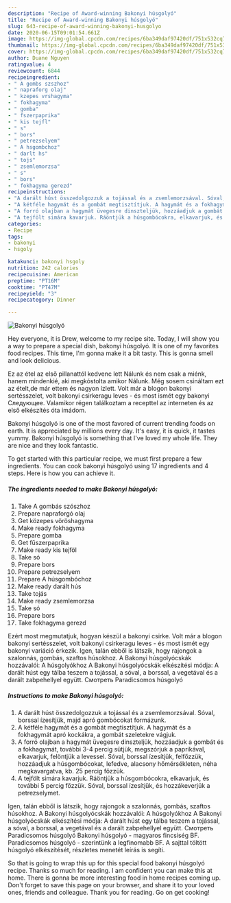 ```yaml
---
description: "Recipe of Award-winning Bakonyi húsgolyó"
title: "Recipe of Award-winning Bakonyi húsgolyó"
slug: 643-recipe-of-award-winning-bakonyi-husgolyo
date: 2020-06-15T09:01:54.661Z
image: https://img-global.cpcdn.com/recipes/6ba349daf97420df/751x532cq70/bakonyi-husgolyo-recept-foto.jpg
thumbnail: https://img-global.cpcdn.com/recipes/6ba349daf97420df/751x532cq70/bakonyi-husgolyo-recept-foto.jpg
cover: https://img-global.cpcdn.com/recipes/6ba349daf97420df/751x532cq70/bakonyi-husgolyo-recept-foto.jpg
author: Duane Nguyen
ratingvalue: 4
reviewcount: 6844
recipeingredient:
- " A gombs szszhoz"
- " napraforg olaj"
- " kzepes vrshagyma"
- " fokhagyma"
- " gomba"
- " fszerpaprika"
- " kis tejfl"
- " s"
- " bors"
- " petrezselyem"
- " A hsgombchoz"
- " darlt hs"
- " tojs"
- " zsemlemorzsa"
- " s"
- " bors"
- " fokhagyma gerezd"
recipeinstructions:
- "A darált húst összedolgozzuk a tojással és a zsemlemorzsával. Sóval, borssal ízesítjük, majd apró gombócokat formázunk."
- "A kétféle hagymát és a gombát megtisztítjuk. A hagymát és a fokhagymát apró kockákra, a gombát szeletekre vágjuk."
- "A forró olajban a hagymát üvegesre dinszteljük, hozzáadjuk a gombát és a fokhagymát, további 3-4 percig sütjük, megszórjuk a paprikával, elkavarjuk, felöntjük a levessel. Sóval, borssal ízesítjük, felfőzzük, hozzáadjuk a húsgombócokat, lefedve, alacsony hőmérsékleten, néha megkavargatva, kb. 25 percig főzzük."
- "A tejfölt simára kavarjuk. Ráöntjük a húsgombócokra, elkavarjuk, és további 5 percig főzzük. Sóval, borssal ízesítjük, és hozzákeverjük a petrezselymet."
categories:
- Recipe
tags:
- bakonyi
- hsgoly

katakunci: bakonyi hsgoly 
nutrition: 242 calories
recipecuisine: American
preptime: "PT16M"
cooktime: "PT47M"
recipeyield: "3"
recipecategory: Dinner

---
```



![Bakonyi húsgolyó](https://img-global.cpcdn.com/recipes/6ba349daf97420df/751x532cq70/bakonyi-husgolyo-recept-foto.jpg)

Hey everyone, it is Drew, welcome to my recipe site. Today, I will show you a way to prepare a special dish, bakonyi húsgolyó. It is one of my favorites food recipes. This time, I'm gonna make it a bit tasty. This is gonna smell and look delicious.

Ez az étel az első pillanattól kedvenc lett Nálunk és nem csak a miénk, hanem mindenkié, aki megkóstolta amikor Nálunk. Még sosem csináltam ezt az ételt,de már ettem és nagyon ízlett. Volt már a blogon bakonyi sertésszelet, volt bakonyi csirkeragu leves - és most ismét egy bakonyi Следующее. Valamikor régen találkoztam a recepttel az interneten és az első elkészítés óta imádom.

Bakonyi húsgolyó is one of the most favored of current trending foods on earth. It is appreciated by millions every day. It's easy, it is quick, it tastes yummy. Bakonyi húsgolyó is something that I've loved my whole life. They are nice and they look fantastic.


To get started with this particular recipe, we must first prepare a few ingredients. You can cook bakonyi húsgolyó using 17 ingredients and 4 steps. Here is how you can achieve it.

<!--inarticleads1-->

##### The ingredients needed to make Bakonyi húsgolyó:

1. Take  A gombás szószhoz
1. Prepare  napraforgó olaj
1. Get  közepes vöröshagyma
1. Make ready  fokhagyma
1. Prepare  gomba
1. Get  fűszerpaprika
1. Make ready  kis tejföl
1. Take  só
1. Prepare  bors
1. Prepare  petrezselyem
1. Prepare  A húsgombóchoz
1. Make ready  darált hús
1. Take  tojás
1. Make ready  zsemlemorzsa
1. Take  só
1. Prepare  bors
1. Take  fokhagyma gerezd


Ezért most megmutatjuk, hogyan készül a bakonyi csirke. Volt már a blogon bakonyi sertésszelet, volt bakonyi csirkeragu leves - és most ismét egy bakonyi variáció érkezik. Igen, talán ebből is látszik, hogy rajongok a szalonnás, gombás, szaftos húsokhoz. A Bakonyi húsgolyócskák hozzávalói: A húsgolyókhoz A Bakonyi húsgolyócskák elkészítési módja: A darált húst egy tálba teszem a tojással, a sóval, a borssal, a vegetával és a darált zabpehellyel együtt. Смотреть Paradicsomos húsgolyó 

<!--inarticleads2-->

##### Instructions to make Bakonyi húsgolyó:

1. A darált húst összedolgozzuk a tojással és a zsemlemorzsával. Sóval, borssal ízesítjük, majd apró gombócokat formázunk.
1. A kétféle hagymát és a gombát megtisztítjuk. A hagymát és a fokhagymát apró kockákra, a gombát szeletekre vágjuk.
1. A forró olajban a hagymát üvegesre dinszteljük, hozzáadjuk a gombát és a fokhagymát, további 3-4 percig sütjük, megszórjuk a paprikával, elkavarjuk, felöntjük a levessel. Sóval, borssal ízesítjük, felfőzzük, hozzáadjuk a húsgombócokat, lefedve, alacsony hőmérsékleten, néha megkavargatva, kb. 25 percig főzzük.
1. A tejfölt simára kavarjuk. Ráöntjük a húsgombócokra, elkavarjuk, és további 5 percig főzzük. Sóval, borssal ízesítjük, és hozzákeverjük a petrezselymet.


Igen, talán ebből is látszik, hogy rajongok a szalonnás, gombás, szaftos húsokhoz. A Bakonyi húsgolyócskák hozzávalói: A húsgolyókhoz A Bakonyi húsgolyócskák elkészítési módja: A darált húst egy tálba teszem a tojással, a sóval, a borssal, a vegetával és a darált zabpehellyel együtt. Смотреть Paradicsomos húsgolyó Bakonyi húsgolyó - magyaros fincsiség BF. Paradicsomos húsgolyó - szerintünk a legfinomabb BF. A sajttal töltött húsgolyó elkészítését, részletes menetét leírás is segíti. 

So that is going to wrap this up for this special food bakonyi húsgolyó recipe. Thanks so much for reading. I am confident you can make this at home. There is gonna be more interesting food in home recipes coming up. Don't forget to save this page on your browser, and share it to your loved ones, friends and colleague. Thank you for reading. Go on get cooking!

